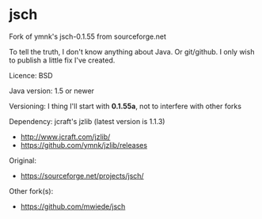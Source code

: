 # jsch
Fork of ymnk's jsch-0.1.55 from sourceforge.net

To tell the truth, I don't know anything about Java. Or git/github.
I only wish to publish a little fix I've created.

Licence: BSD

Java version: 1.5 or newer

Versioning: I thing I'll start with **0.1.55a**, not to interfere with other forks

Dependency: jcraft's jzlib (latest version is 1.1.3)
- http://www.jcraft.com/jzlib/
- https://github.com/ymnk/jzlib/releases

Original:
- https://sourceforge.net/projects/jsch/

Other fork(s):
- https://github.com/mwiede/jsch
